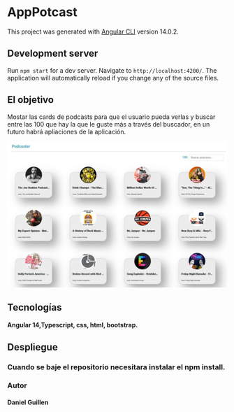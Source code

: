 # AppPotcast

This project was generated with [Angular CLI](https://github.com/angular/angular-cli) version 14.0.2.

## Development server

Run `npm start` for a dev server. Navigate to `http://localhost:4200/`. The application will automatically reload if you change any of the source files.

## El objetivo

Mostar las cards de podcasts para que el usuario pueda verlas y buscar entre las 100 que hay la que le guste más a través del buscador, en un futuro habrá apliaciones de la aplicación.

![podcasts](https://github.com/danideveloperweb/podcast/blob/main/src/assets/img/podcasts.JPG)


## Tecnologías
#### Angular 14,Typescript,  css,  html, bootstrap.

## Despliegue
### Cuando se baje el repositorio necesitara instalar el npm install.

### Autor
#### Daniel Guillen


